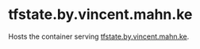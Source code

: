 # tfstate.by.vincent.mahn.ke

Hosts the container serving [tfstate.by.vincent.mahn.ke](https://tfstate.by.vincent.mahn.ke).